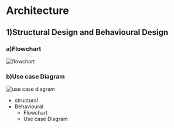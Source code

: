 # Architecture

## 1)Structural Design and Behavioural Design
### a)Flowchart
![flowchart](https://user-images.githubusercontent.com/46949702/152690196-63c0a798-ff19-4d10-ac6e-2493aba1510c.png)

### b)Use case Diagram
![use case diagram](https://user-images.githubusercontent.com/46949702/152684207-1062d514-217e-4df2-b1f4-893374380720.png)


* structural
* Behavioural
    * Flowchart
    * Use case Diagram
